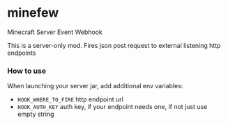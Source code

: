 # minefew
Minecraft Server Event Webhook

This is a server-only mod. Fires json post request to external listening http endpoints

### How to use

When launching your server jar, add additional env variables:
 - `HOOK_WHERE_TO_FIRE` http endpoint url
 - `HOOK_AUTH_KEY` auth key, if your endpoint needs one, if not just use empty string
